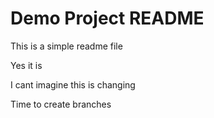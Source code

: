 # Demo Project README

This is a simple readme file

Yes it is

I cant imagine this is changing

Time to create branches